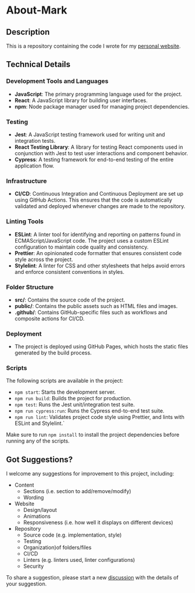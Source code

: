# About-Mark
## Description
This is a repository containing the code I wrote for my [personal website](https://mark-mekhail.github.io/About-Mark/).

## Technical Details
### Development Tools and Languages
- **JavaScript**: The primary programming language used for the project.
- **React**: A JavaScript library for building user interfaces.
- **npm**: Node package manager used for managing project dependencies.

### Testing
- **Jest**: A JavaScript testing framework used for writing unit and integration tests.
- **React Testing Library**: A library for testing React components used in conjunction with Jest to test user interactions and component behavior.
- **Cypress**: A testing framework for end-to-end testing of the entire application flow.

### Infrastructure
- **CI/CD**: Continuous Integration and Continuous Deployment are set up using GitHub Actions. This ensures that the code is automatically validated and deployed whenever changes are made to the repository.

### Linting Tools
- **ESLint**: A linter tool for identifying and reporting on patterns found in ECMAScript/JavaScript code. The project uses a custom ESLint configuration to maintain code quality and consistency.
- **Prettier**: An opinionated code formatter that ensures consistent code style across the project.
- **Stylelint**: A linter for CSS and other stylesheets that helps avoid errors and enforce consistent conventions in styles.

### Folder Structure
- **src/**: Contains the source code of the project.
- **public/**: Contains the public assets such as HTML files and images.
- **.github/**: Contains GitHub-specific files such as workflows and composite actions for CI/CD.

### Deployment
- The project is deployed using GitHub Pages, which hosts the static files generated by the build process.

### Scripts
The following scripts are available in the project:

- `npm start`: Starts the development server.
- `npm run build`: Builds the project for production.
- `npm test`: Runs the Jest unit/integration test suite.
- `npm run cypress:run`: Runs the Cypress end-to-end test suite.
- `npm run lint`: Validates project code style using Prettier, and lints with ESLint and Stylelint.`

Make sure to run `npm install` to install the project dependencies before running any of the scripts.

## Got Suggestions?
I welcome any suggestions for improvement to this project, including:
- Content
  - Sections (i.e. section to add/remove/modify)
  - Wording
- Website
  - Design/layout
  - Animations
  - Responsiveness (i.e. how well it displays on different devices)
- Repository
  - Source code (e.g. implementation, style)
  - Testing
  - Organization)of folders/files
  - CI/CD
  - Linters (e.g. linters used, linter configurations)
  - Security

To share a suggestion, please start a new [discussion](https://github.com/Mark-Mekhail/About-Mark/discussions/categories/ideas) with the details of your suggestion.
